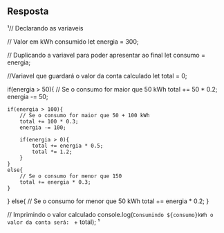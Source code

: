 ## Resposta

¹// Declarando as variaveis
 
// Valor em kWh consumido
let energia = 300;
 
// Duplicando a variavel para poder apresentar ao final
let consumo = energia;
 
//Variavel que guardará o valor da conta calculado
let total = 0;
 
if(energia > 50){
    // Se o consumo for maior que 50 kWh
    total += 50 * 0.2;
    energia -= 50;
 
    if(energia > 100){
        // Se o consumo for maior que 50 + 100 kWh
        total += 100 * 0.3;
        energia -= 100;
 
        if(energia > 0){
            total += energia * 0.5;
            total *= 1.2;
        }
    }
    else{
        // Se o consumo for menor que 150
        total += energia * 0.3;
    }
}
else{
    // Se o consumo for menor que 50 kWh
    total += energia * 0.2;
}
 
// Imprimindo o valor calculado
console.log(`Consumindo ${consumo}kWh o valor da conta será: ` + total);
¹
